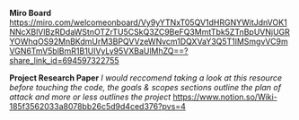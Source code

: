 
**Miro Board**
https://miro.com/welcomeonboard/Vy9yYTNxT05QV1dHRGNYWitJdnVOK1NNcXBlVlBzRDdaWStnOTZrTU5CSkQ3ZC9BeFQ3MmtTbk5ZTnBpUVNjUGRYOWhqOS92MnBKdmUrM3BPQVVzeWNvcm1DQXVaY3Q5T1lMSmgvVC9mVGN6TmV5blBmR1B1UlVyLy95VXBaUlMhZQ==?share_link_id=694597322755

**Project Research Paper**
*I would reccomend taking a look at this resource before touching the code, the goals & scopes sections*
*outline the plan of attack and more or less outlines the project*
https://www.notion.so/Wiki-185f3562033a8078bb26c5d9d4ced376?pvs=4
